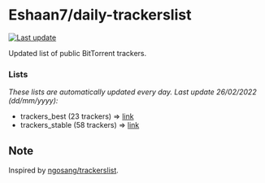 
# Eshaan7/daily-trackerslist 

[![Last update](https://img.shields.io/badge/Last%20update-26/02/2022-blue.svg)](#)

Updated list of public BitTorrent trackers.

### Lists
*These lists are automatically updated every day. Last update 26/02/2022 (_dd/mm/yyyy_):*

* trackers_best (23 trackers) => [link](https://raw.githubusercontent.com/eshaan7/daily-trackerslist/master/trackers_best.txt)
* trackers_stable (58 trackers) => [link](https://raw.githubusercontent.com/eshaan7/daily-trackerslist/master/trackers_stable.txt)

## Note

Inspired by [ngosang/trackerslist](https://github.com/ngosang/trackerslist).
